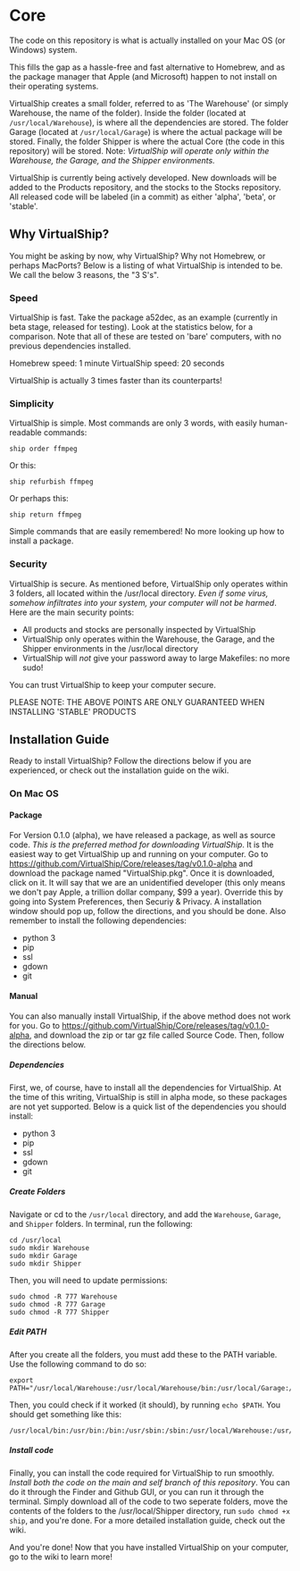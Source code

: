 # Core
The code on this repository is what is actually installed on your Mac OS (or Windows) system. 

This fills the gap as a hassle-free and fast alternative to Homebrew, and as the package manager that Apple (and Microsoft) happen to not install on their operating systems.

VirtualShip creates a small folder, referred to as 'The Warehouse' (or simply Warehouse, the name of the folder). Inside the folder (located at ```/usr/local/Warehouse```), is where all the dependencies are stored. The folder Garage (located at ```/usr/local/Garage```) is where the actual package will be stored. Finally, the folder Shipper is where the actual Core (the code in this repository) will be stored. Note: _VirtualShip will operate only within the Warehouse, the Garage, and the Shipper environments._

VirtualShip is currently being actively developed. New downloads will be added to the Products repository, and the stocks to the Stocks repository. All released code will be labeled (in a commit) as either 'alpha', 'beta', or 'stable'.

## Why VirtualShip?
You might be asking by now, why VirtualShip? Why not Homebrew, or perhaps MacPorts? Below is a listing of what VirtualShip is intended to be. We call the below 3 reasons, the "3 S's".
### Speed
VirtualShip is fast. Take the package a52dec, as an example (currently in beta stage, released for testing). Look at the statistics below, for a comparison. Note that all of these are tested on 'bare' computers, with no previous dependencies installed.

Homebrew speed: 1 minute
VirtualShip speed: 20 seconds

VirtualShip is actually 3 times faster than its counterparts!
### Simplicity
VirtualShip is simple. Most commands are only 3 words, with easily human-readable commands:
```
ship order ffmpeg
```

Or this:
```
ship refurbish ffmpeg
```

Or perhaps this:
```
ship return ffmpeg
```

Simple commands that are easily remembered! No more looking up how to install a package.
### Security
VirtualShip is secure. As mentioned before, VirtualShip only operates within 3 folders, all located within the /usr/local directory. _Even if some virus, somehow infiltrates into your system, your computer will not be harmed_. Here are the main security points:

* All products and stocks are personally inspected by VirtualShip
* VirtualShip only operates within the Warehouse, the Garage, and the Shipper environments in the /usr/local directory
* VirtualShip will _not_ give your password away to large Makefiles: no more sudo!

You can trust VirtualShip to keep your computer secure.

PLEASE NOTE: THE ABOVE POINTS ARE ONLY GUARANTEED WHEN INSTALLING 'STABLE' PRODUCTS

## Installation Guide
Ready to install VirtualShip? Follow the directions below if you are experienced, or check out the installation guide on the wiki.
### On Mac OS
#### Package
For Version 0.1.0 (alpha), we have released a package, as well as source code. _This is the preferred method for downloading VirtualShip_. It is the easiest way to get VirtualShip up and running on your computer. Go to https://github.com/VirtualShip/Core/releases/tag/v0.1.0-alpha and download the package named "VirtualShip.pkg". Once it is downloaded, click on it. It will say that we are an unidentified developer (this only means we don't pay Apple, a trillion dollar company, $99 a year). Override this by going into System Preferences, then Securiy & Privacy. A installation window should pop up, follow the directions, and you should be done. Also remember to install the following dependencies:
* python 3
* pip
* ssl 
* gdown
* git
#### Manual
You can also manually install VirtualShip, if the above method does not work for you. Go to https://github.com/VirtualShip/Core/releases/tag/v0.1.0-alpha, and download the zip or tar gz file called Source Code. Then, follow the directions below.
##### Dependencies
First, we, of course, have to install all the dependencies for VirtualShip. At the time of this writing, VirtualShip is still in alpha mode, so these packages are not yet supported. Below is a quick list of the dependencies you should install:
* python 3
* pip
* ssl
* gdown
* git

##### Create Folders
Navigate or cd to the ```/usr/local``` directory, and add the ```Warehouse```, ```Garage```, and ```Shipper``` folders. In terminal, run the following:
```
cd /usr/local
sudo mkdir Warehouse
sudo mkdir Garage
sudo mkdir Shipper
```
Then, you will need to update permissions:
```
sudo chmod -R 777 Warehouse
sudo chmod -R 777 Garage
sudo chmod -R 777 Shipper
```
##### Edit PATH
After you create all the folders, you must add these to the PATH variable. Use the following command to do so:
```
export PATH="/usr/local/Warehouse:/usr/local/Warehouse/bin:/usr/local/Garage:/usr/local/Garage/bin:/usr/local/Shipper:$PATH"
```
Then, you could check if it worked (it should), by running ```echo $PATH```. You should get something like this:
```
/usr/local/bin:/usr/bin:/bin:/usr/sbin:/sbin:/usr/local/Warehouse:/usr/local/Warehouse/bin:/usr/local/Garage:/usr/local/Garage/bin:/usr/local/Shipper:/usr/local/:/Library/Apple/usr/bin
```

##### Install code
Finally, you can install the code required for VirtualShip to run smoothly. _Install both the code on the main and self branch of this repository_. You can do it through the Finder and Github GUI, or you can run it through the terminal. Simply download all of the code to two seperate folders, move the contents of the folders to the /usr/local/Shipper directory, run ```sudo chmod +x ship```, and you're done. For a more detailed installation guide, check out the wiki.

And you're done! Now that you have installed VirtualShip on your computer, go to the wiki to learn more!
